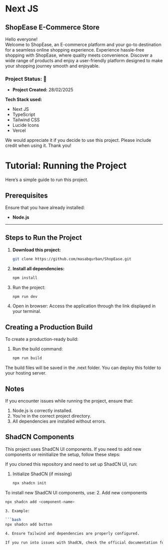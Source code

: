 # Next JS
## ShopEase E-Commerce Store

Hello everyone!  
Welcome to ShopEase, an E-commerce platform and your go-to destination for a seamless online shopping experience. Experience hassle-free shopping with ShopEase, where quality meets convenience. Discover a wide range of products and enjoy a user-friendly platform designed to make your shopping journey smooth and enjoyable.

### Project Status: 🚀  
- **Project Created:** 28/02/2025    
<!-- - **Live Release Date:** 26/02/2025   -->

**Tech Stack used:**  
- Next JS  
- TypeScript  
- Tailwind CSS  
- Lucide Icons  
- Vercel  
<!-- 
Website Link:  
[ShopEase E-Commerce Store](#) -->

We would appreciate it if you decide to use this project. Please include credit when using it. Thank you!  

# Tutorial: Running the Project  

Here’s a simple guide to run this project.  

## Prerequisites  
Ensure that you have already installed:  
- **Node.js**  

---

## Steps to Run the Project  

1. **Download this project:**  
   ```bash  
   git clone https://github.com/masabqurban/ShopEase.git  
2. **Install all dependencies:**

   ```bash
   npm install  

3. Run the project:

   ```bash
   npm run dev  

4. Open in browser:
   Access the application through the link displayed in your terminal.

## Creating a Production Build
To create a production-ready build:

1. Run the build command:

   ```bash
   npm run build  
The build files will be saved in the .next folder. You can deploy this folder to your hosting server.

## Notes
If you encounter issues while running the project, ensure that:

1. Node.js is correctly installed.
2. You’re in the correct project directory.
3. All dependencies are installed without errors.

## ShadCN Components
This project uses ShadCN UI components. If you need to add new components or reinitialize the setup, follow these steps:

If you cloned this repository and need to set up ShadCN UI, run:
1. Initialize ShadCN (if missing)

   ```bash
   npx shadcn init  

To install new ShadCN UI components, use:
2. Add new components

   ```bash
   npx shadcn add <component-name>  
   
3. Example:

   ```bash
   npx shadcn add button  

4. Ensure Tailwind and dependencies are properly configured.

If you run into issues with ShadCN, check the official documentation for troubleshooting.

